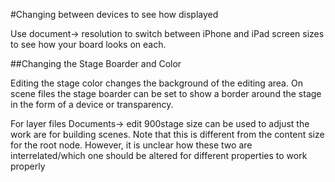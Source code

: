 #Changing between devices to see how displayed

Use document-> resolution to switch between iPhone and iPad screen sizes to see how your board looks on each.


##Changing the Stage Boarder and Color


Editing the stage color changes the background of the editing area.  On scene files the stage boarder can be set to show a border around the stage in the form of a device or transparency. 


For layer files Documents-> edit 900stage size can be used to adjust the work are for building scenes.   Note that this is different from the content size for the root node.  However, it is unclear how these two are interrelated/which one should be altered for different properties to work properly